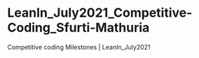 # LeanIn_July2021_Competitive-Coding_Sfurti-Mathuria
Competitive coding Milestones | LeanIn_July2021
